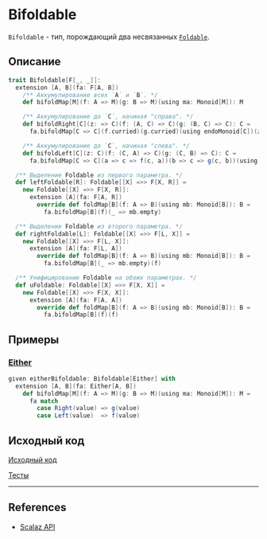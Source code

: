 # Bifoldable

`Bifoldable` - тип, порождающий два несвязанных [`Foldable`](../monad/foldable).


## Описание

```scala
trait Bifoldable[F[_, _]]:
  extension [A, B](fa: F[A, B])
    /** Аккумулирование всех `A` и `B`. */
    def bifoldMap[M](f: A => M)(g: B => M)(using ma: Monoid[M]): M

    /** Аккумулирование до `C`, начиная "справа". */
    def bifoldRight[C](z: => C)(f: (A, C) => C)(g: (B, C) => C): C =
      fa.bifoldMap[C => C](f.curried)(g.curried)(using endoMonoid[C])(z)

    /** Аккумулирование до `C`, начиная "слева". */
    def bifoldLeft[C](z: C)(f: (C, A) => C)(g: (C, B) => C): C =
      fa.bifoldMap[C => C](a => c => f(c, a))(b => c => g(c, b))(using dual(endoMonoid[C]))(z)

  /** Выделение Foldable из первого параметра. */
  def leftFoldable[R]: Foldable[[X] =>> F[X, R]] =
    new Foldable[[X] =>> F[X, R]]:
      extension [A](fa: F[A, R])
        override def foldMap[B](f: A => B)(using mb: Monoid[B]): B =
          fa.bifoldMap[B](f)(_ => mb.empty)

  /** Выделение Foldable из второго параметра. */
  def rightFoldable[L]: Foldable[[X] =>> F[L, X]] =
    new Foldable[[X] =>> F[L, X]]:
      extension [A](fa: F[L, A])
        override def foldMap[B](f: A => B)(using mb: Monoid[B]): B =
          fa.bifoldMap[B](_ => mb.empty)(f)

  /** Унифицирование Foldable на обоих параметрах. */
  def uFoldable: Foldable[[X] =>> F[X, X]] =
    new Foldable[[X] =>> F[X, X]]:
      extension [A](fa: F[A, A])
        override def foldMap[B](f: A => B)(using mb: Monoid[B]): B =
          fa.bifoldMap[B](f)(f)
```

## Примеры

### [Either](../../fp/handling-errors)

```scala
given eitherBifoldable: Bifoldable[Either] with
  extension [A, B](fa: Either[A, B])
    def bifoldMap[M](f: A => M)(g: B => M)(using ma: Monoid[M]): M =
      fa match
        case Right(value) => g(value)
        case Left(value)  => f(value)
```


## Исходный код

[Исходный код](https://gitflic.ru/project/artemkorsakov/scalabook/blob?file=examples%2Fsrc%2Fmain%2Fscala%2Ftypeclass%2Fbifunctor%2FBifoldable.scala&plain=1)

[Тесты](https://gitflic.ru/project/artemkorsakov/scalabook/blob?file=examples%2Fsrc%2Ftest%2Fscala%2Ftypeclass%2Fbifunctor%2FBifoldableSuite.scala&plain=1)


---

## References

- [Scalaz API](https://javadoc.io/doc/org.scalaz/scalaz-core_3/7.3.6/scalaz/Bifoldable.html)
